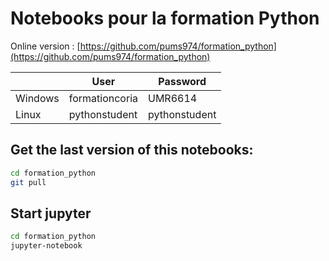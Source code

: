 # Notebooks pour la formation Python

Online version : [https://github.com/pums974/formation_python](https://github.com/pums974/formation_python)

|           | User           | Password      |
| --------- | -------------- | ------------- |
| Windows   | formationcoria | UMR6614       |
| Linux     | pythonstudent  | pythonstudent |

## Get the last version of this notebooks:
```sh
cd formation_python
git pull
```

## Start jupyter
```sh
cd formation_python
jupyter-notebook
```
